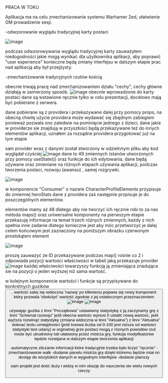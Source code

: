 PRACA W TOKU

Aplikacja ma na celu zmechanizowanie systemu Warhamer 2ed, ułatwienie GM prowadzenie sesji.

-odwzorowanie wyglądu tradycyjnej karty postaci

![image](https://user-images.githubusercontent.com/95879071/157023929-3ca7358f-2c3e-43d7-b114-2f916d57e268.png)


podczas odwzorowywania wyglądu tradycyjnej karty zauważyłem niedogodności jakie mogą wynikać dla użytkownika aplikacji, aby poprawić "user experience" konieczne będą zmiany interfejsu w dalszym etapie prac nad aplikacją aby był przejżysty.

-zmechanizowanie tradycyjnych rzutów kością

obecnie trwają pracę nad zmechanizowaniem działu "cechy", cechy główne działają w zamierzony sposób.
![image](https://user-images.githubusercontent.com/95879071/157027487-da267806-4f81-444f-99e6-42e49b5b073f.png)
obecnie wprowadzone do karty postaci dane są wstawione ręcznie tylko w celu prezentacji, docelowo mają być pobierane z serwera.

dane pobierane są z providera i przekazywane dalej przy pomocy props, na obecną chwilę użycie providera może wydawać się zbędnym zabiegiem ponieważ pozwala ono zaledwie na pominięcie jednego z dzieci, dane jakie w providerze sie znajdują w przyszłości będą przekazywane też do innych elementów aplikacji, uznałem za rozsądne providera przygotować już na tym etapie

sam provider wraz z danymi został stworzony w odzielnnym pliku aby kod wyglądał czyściej
![image](https://user-images.githubusercontent.com/95879071/157030044-1d85f5be-47d5-4abf-8dea-43a4a6ecaf60.png)
dane to 48 zmiennych (stanów utworzonych przy pomocy useState()) oraz funkcje do ich edytowania, dane będą używane oraz zmieniane na różnych etapach używania aplikacji, podczas tworzenia postaci, rozwoju (awansu) , samej rozgrywki.

![image](https://user-images.githubusercontent.com/95879071/157030839-0fd3c8d9-5007-45b9-883e-01fa11a7960b.png)

w komponencie "Consumer" o nazwie CharacterProfileElements przypisuje do zmiennej heroStats dane z providera zaś następnie przpisuje je do poszczególnych elementów.

elementów mamy aż 48 dlatego aby nie tworzyć ich ręcznie robi to za nas metoda maps() oraz uniwersalne komponenty
na pierwszym etapie przekazuję informacje na temat trzech różnych zmiennych, każdy z nich spełnia inne zadanie dlatego konieczne jest aby móc przetworzyć je dalej
celem końcowym jest zaznaczony na poniższym obrazku czerwonym prostokątem element 

![image](https://user-images.githubusercontent.com/95879071/157032775-f4a0f539-1a71-4f7e-834e-18ef21845b7b.png)

proszę zauważyć że ID przekazywane podczas map() rośnie co 2 i odpowiada pozycji wartości właściwości w tabeli jaką przekazuje provider
![image](https://user-images.githubusercontent.com/95879071/157033144-03e96c05-f508-485d-9cc2-9eb7008ee393.png)
każdej właściwości towarzyszy funkcją ją zmieniająca znadująca sie na pozycji o jeden wyższej niż sama wartość.

w kolejnym komponencie wartości i funkcje są przypisywane do konkretnych guzików <button>, wartość satej się widoczna 'nazwą' po kliknieciu pojawia się nowy komponent który pozwala 'obsłużyć' wartość zgodnie z jej ostatecznym przeznaczeniem 
![image](https://user-images.githubusercontent.com/95879071/157035740-08d69626-c43a-45cb-b3d4-d4dff05bca8d.png)
![image](https://user-images.githubusercontent.com/95879071/157036075-e0df08bd-830b-47d9-b2a2-05f9636618ae.png)

używając guzika z linni "Początkowa" ustawiamy statystykę z ją zaczynamy grę
   z linni "Schemat rozwoju" jeśli obecna wartośc wynosi 0 ustalić nową wartośc, jeśli wyższa rozwinąć statystykę (zmiana widoczna w linni "Aktualna")
   z linni "Aktualna" doknać testu umiejętności (jeśli losowa liczba od 0-100 jest niższa od wartości statystyki test udany) w orginalnej grze postaci mogą z róznych powodów rzut może być utrudniony lub ułatwiony przez mistrza gry, funkcja modyfikatorów będzie rozwijana w dalszym etapie tworzenia aplikacji



-automatyczne zliczanie informacji które tradycyjnie trzeba było liczyć "ręcznie"
-zmechanizowanie walk
-dodanie panelu mistrza gry dzięki któremu będzie miał on dostęp do wszytskich danych w wygodnym interfejsie
-dodanie planszy

sam projekt jest dość duży i widzę w nim okazję do nauczenia sie wielu nowych rzeczy
